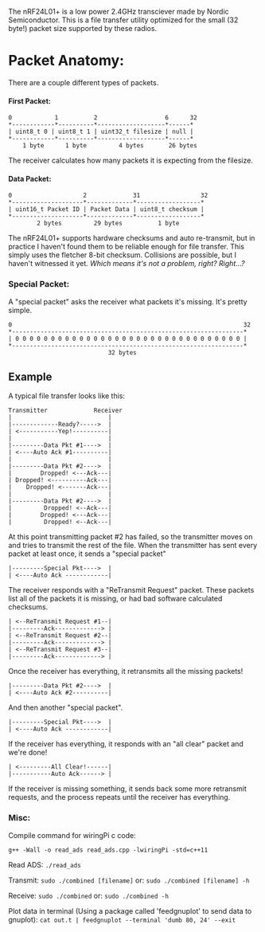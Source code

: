 
The nRF24L01+ is a low power 2.4GHz transciever made by Nordic Semiconductor.
This is a file transfer utility optimized for the small (32 byte!) packet size supported by these radios.

Packet Anatomy:
======

There are a couple different types of packets.

#### First Packet:
~~~~
0            1          2                   6      32
*------------*----------*-------------------*------*
| uint8_t 0 | uint8_t 1 | uint32_t filesize | null |
*------------*----------*-------------------*------*
    1 byte      1 byte         4 bytes       26 bytes
~~~~

The receiver calculates how many packets it is expecting from the filesize.

#### Data Packet:
~~~~
0                    2             31                 32
*--------------------*-------------*------------------*
| uint16_t Packet ID | Packet Data | uint8_t checksum |
*--------------------*-------------*------------------*
        2 bytes         29 bytes          1 byte
~~~~

The nRF24L01+ supports hardware checksums and auto re-transmit, but in practice I haven't found them to be reliable enough for file transfer. This simply uses the fletcher 8-bit checksum. Collisions are possible, but I haven't witnessed it yet. *Which means it's not a problem, right? Right...?*

### Special Packet:
A "special packet" asks the receiver what packets it's missing. It's pretty simple.

~~~~
0                                                                 32
*-----------------------------------------------------------------*
| 0 0 0 0 0 0 0 0 0 0 0 0 0 0 0 0 0 0 0 0 0 0 0 0 0 0 0 0 0 0 0 0 |
*-----------------------------------------------------------------*
                            32 bytes
~~~~
## Example

A typical file transfer looks like this:

~~~~
Transmitter             Receiver
|                           |
|-------------Ready?----->  |
| <-----------Yep!----------|
|                           |
|---------Data Pkt #1---->  |
| <----Auto Ack #1----------|
|                           |
|---------Data Pkt #2---->  |
|        Dropped! <---Ack---|
| Dropped! <----------Ack---|
|    Dropped! <-------Ack---|
|                           |
|---------Data Pkt #2---->  |
|         Dropped! <--Ack---|
|        Dropped! <---Ack---|
|         Dropped! <--Ack---|
~~~~

At this point transmitting packet #2 has failed, so the transmitter moves on and tries to transmit the rest of the file.
When the transmitter has sent every packet at least once, it sends a "special packet"

~~~~
|---------Special Pkt---->  |
| <----Auto Ack ------------|
~~~~

The receiver responds with a "ReTransmit Request" packet. These packets list all of the packets it is missing, or had bad software calculated checksums. 

~~~~
| <--ReTransmit Request #1--|
|---------Ack-------------> |
| <--ReTransmit Request #2--|
|---------Ack-------------> |
| <--ReTransmit Request #3--|
|---------Ack-------------> |
~~~~

Once the receiver has everything, it retransmits all the missing packets!

~~~~
|---------Data Pkt #2---->  |
| <----Auto Ack #2----------|
~~~~

And then another "special packet".
~~~~
|---------Special Pkt---->  |
| <----Auto Ack ------------|
~~~~

If the receiver has everything, it responds with an "all clear" packet and we're done!

~~~~
| <---------All Clear!------|
|-----------Auto Ack------> |
~~~~

If the receiver is missing something, it sends back some more retransmit requests, and the process repeats until the receiver has everything.

### Misc:

Compile command for wiringPi c code:

`g++ -Wall -o read_ads read_ads.cpp -lwiringPi -std=c++11`

Read ADS:
`./read_ads`

Transmit:
`sudo ./combined [filename]`
or: 
`sudo ./combined [filename] -h`

Receive:
`sudo ./combined`
or: 
`sudo ./combined -h`

Plot data in terminal (Using a package called 'feedgnuplot' to send data to gnuplot):
`cat out.t | feedgnuplot --terminal 'dumb 80, 24' --exit`
